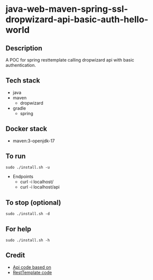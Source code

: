 # java-web-maven-spring-ssl-dropwizard-api-basic-auth-hello-world

## Description
A POC for spring resttemplate calling dropwizard api with basic authentication.

## Tech stack
- java
- maven
  - dropwizard
- gradle
  - spring

## Docker stack
- maven:3-openjdk-17

## To run
`sudo ./install.sh -u`
- Endpoints
  - curl -i localhost/
  - curl -i localhost/api

## To stop (optional)
`sudo ./install.sh -d`

## For help
`sudo ./install.sh -h`

## Credit
- [Api code based on](https://howtodoinjava.com/dropwizard/dropwizard-basic-auth-security-example/)
- [RestTemplate code](https://www.javacodemonk.com/spring-resttemplate-basic-authentication-f66b7e45)
